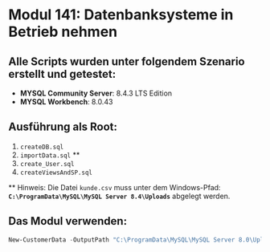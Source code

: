 # Modul 141: Datenbanksysteme in Betrieb nehmen

## Alle Scripts wurden unter folgendem Szenario erstellt und getestet:
- **MYSQL Community Server**: 8.4.3 LTS Edition
- **MYSQL Workbench**: 8.0.43

## Ausführung als Root:
1. `createDB.sql`
2. `importData.sql` **
3. `create_User.sql`
4. `createViewsAndSP.sql`

** Hinweis: Die Datei `kunde.csv` muss unter dem Windows-Pfad: 
**`C:\ProgramData\MySQL\MySQL Server 8.4\Uploads`** abgelegt werden.

## Das Modul verwenden:
```powershell
New-CustomerData -OutputPath "C:\ProgramData\MySQL\MySQL Server 8.0\Uploads\kunde.csv" -NumberOfRows 10000
